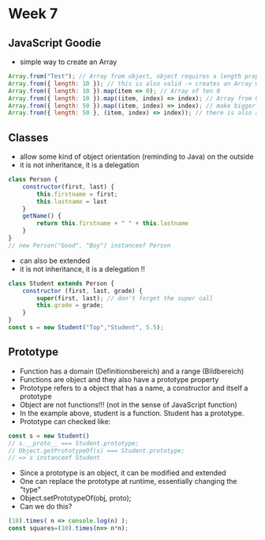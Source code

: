# Week 7

## JavaScript Goodie

* simple way to create an Array

```javascript
Array.from("Test"); // Array from object, object requires a length property
Array.from({ length: 10 }); // this is also valid -> creates an Array with length 10 and fills in 'undefined'
Array.from({ length: 10 }).map(item => 0); // Array of ten 0
Array.from({ length: 10 }).map((item, index) => index); // Array from 0 to 9 using the optional parameter index
Array.from({ length: 50 }).map((item, index) => index); // make bigger Arrays
Array.from({ length: 50 }, (item, index) => index)); // there is also a version of Array.from that takes the map function as a second argument
```

## Classes

* allow some kind of object orientation (reminding to Java) on the outside
* it is not inheritance, it is a delegation

```javascript
class Person {
    constructor(first, last) {
        this.firstname = first;
        this.lastname = last
    }
    getName() {
        return this.firstname + " " + this.lastname
    }
}
// new Person("Good", "Boy") instanceof Person
```

* can also be extended
* it is not inheritance, it is a delegation !!

```javascript
class Student extends Person {
    constructor (first, last, grade) {
        super(first, last); // don't forget the super call
        this.grade = grade;
    }
}
const s = new Student("Top","Student", 5.5);
```

## Prototype

* Function has a domain (Definitionsbereich) and a range (Bildbereich)
* Functions are object and they also have a prototype property
* Prototype refers to a object that has a name, a constructor and itself a prototype
* Object are not functions!!! (not in the sense of JavaScript function)
* In the example above, student is a function. Student has a prototype.
* Prototype can checked like:

```javascript
const s = new Student()
// s.__proto__ === Student.prototype;
// Object.getPrototypeOf(s) === Student.prototype;
// => s instanceof Student
```

* Since a prototype is an object, it can be modified and extended
* One can replace the prototype at runtime, essentially changing the "type"
* Object.setPrototypeOf(obj, proto);
* Can we do this?

```javascript
(10).times( n => console.log(n) );
const squares=(10).times(n=> n*n);
```
